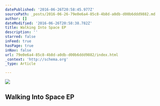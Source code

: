 ```yaml
---
datePublished: '2016-06-26T20:58:45.977Z'
sourcePath: _posts/2016-06-26-79e0e6a4-85c8-4b8d-a0db-d00b6ddd9882.md
author: []
dateModified: '2016-06-26T20:58:38.782Z'
title: Walking Into Space EP
description: ''
starred: false
inFeed: true
hasPage: true
inNav: false
url: 79e0e6a4-85c8-4b8d-a0db-d00b6ddd9882/index.html
_context: 'http://schema.org'
_type: Article

---
```

![](https://the-grid-user-content.s3-us-west-2.amazonaws.com/4b32beef-9388-4964-bc06-aac6eb8bb84b.jpg)

## Walking Into Space EP